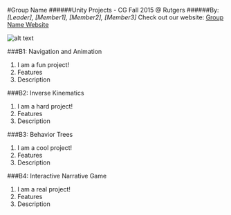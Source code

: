 #Group Name
######Unity Projects - CG Fall 2015 @ Rutgers
######By: *[Leader], [Member1], [Member2], [Member3]*
Check out our website: [Group Name Website](https://www.google.com "Google's Homepage!")

![alt text](teamLogo.png)

###B1: Navigation and Animation
1. I am a fun project!
2. Features
3. Description

###B2: Inverse Kinematics
1. I am a hard project!
2. Features
3. Description

###B3: Behavior Trees
1. I am a cool project!
2. Features
3. Description

###B4: Interactive Narrative Game
1. I am a real project!
2. Features
3. Description

